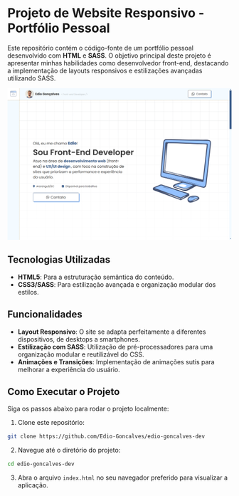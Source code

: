 # Projeto de Website Responsivo - Portfólio Pessoal

Este repositório contém o código-fonte de um portfólio pessoal desenvolvido com **HTML** e **SASS**. O objetivo principal deste projeto é apresentar minhas habilidades como desenvolvedor front-end, destacando a implementação de layouts responsivos e estilizações avançadas utilizando SASS.

![Cover](./assets/image/bg/tela01.png)

## Tecnologias Utilizadas

- **HTML5**: Para a estruturação semântica do conteúdo.
- **CSS3/SASS**: Para estilização avançada e organização modular dos estilos.

## Funcionalidades

- **Layout Responsivo**: O site se adapta perfeitamente a diferentes dispositivos, de desktops a smartphones.
- **Estilização com SASS**: Utilização de pré-processadores para uma organização modular e reutilizável do CSS.
- **Animações e Transições**: Implementação de animações sutis para melhorar a experiência do usuário.

## Como Executar o Projeto

Siga os passos abaixo para rodar o projeto localmente:

1. Clone este repositório:

```bash
git clone https://github.com/Edio-Goncalves/edio-goncalves-dev
```

2. Navegue até o diretório do projeto:

```bash
cd edio-goncalves-dev
```

3. Abra o arquivo `index.html` no seu navegador preferido para visualizar a aplicação.
